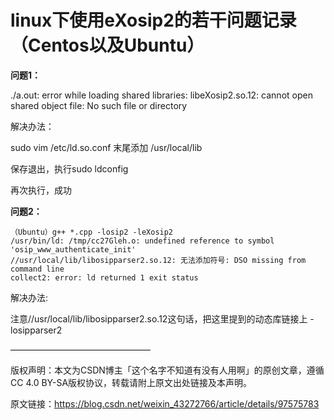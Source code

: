 # linux下使用eXosip2的若干问题记录（Centos以及Ubuntu） #

**问题1：**

./a.out: error while loading shared libraries: libeXosip2.so.12: cannot open shared object file: No such file or directory

解决办法：

sudo vim /etc/ld.so.conf 末尾添加 /usr/local/lib

保存退出，执行sudo ldconfig

再次执行，成功

**问题2：**

```
（Ubuntu）g++ *.cpp -losip2 -leXosip2
/usr/bin/ld: /tmp/cc27Gleh.o: undefined reference to symbol 'osip_www_authenticate_init'
//usr/local/lib/libosipparser2.so.12: 无法添加符号: DSO missing from command line
collect2: error: ld returned 1 exit status
```

解决办法:

注意//usr/local/lib/libosipparser2.so.12这句话，把这里提到的动态库链接上
-losipparser2

————————————————

版权声明：本文为CSDN博主「这个名字不知道有没有人用啊」的原创文章，遵循CC 4.0 BY-SA版权协议，转载请附上原文出处链接及本声明。

原文链接：https://blog.csdn.net/weixin_43272766/article/details/97575783